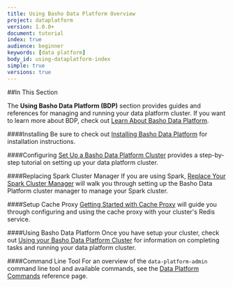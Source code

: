 ```yaml
---
title: Using Basho Data Platform Overview
project: dataplatform
version: 1.0.0+
document: tutorial
index: true
audience: beginner
keywords: [data platform]
body_id: using-dataplatform-index
simple: true
versions: true
---
```


[bdp install]: http://docs.basho.com/dataplatform/1.0.0/installing/
[bdp config]: http://docs.basho.com/dataplatform/1.0.0/using-dataplatform/configuration/setup-a-cluster/
[bdp cluster manager]: http://docs.basho.com/dataplatform/1.0.0/using-dataplatform/configuration/replace-spark-cluster-manager/
[cache proxy config]: http://docs.basho.com/dataplatform/1.0.0/using-dataplatform/configuration/getting-started-with-cache-proxy/
[using bdp]: http://docs.basho.com/dataplatform/1.0.0/using-dataplatform/using-bdp/
[bdp cli]: http://docs.basho.com/dataplatform/1.0.0/using-dataplatform/dataplatform-commands/
[learn bdp index]: http://docs.basho.com/dataplatform/1.0.0/learn-about-dataplatform/service-manager-features/

##In This Section

The **Using Basho Data Platform (BDP)**  section provides guides and references for managing and running your data platform cluster. If you want to learn more about BDP, check out [Learn About Basho Data Platform][learn bdp index].

####Installing
Be sure to check out [Installing Basho Data Platform][bdp install] for installation instructions.

####Configuring
[Set Up a Basho Data Platform Cluster][bdp config] provides a step-by-step tutorial on setting up your data platform cluster.

####Replacing Spark Cluster Manager
If you are using Spark, [Replace Your Spark Cluster Manager][bdp cluster manager] will walk you through setting up the Basho Data Platform  cluster manager to manage your Spark cluster.

####Setup Cache Proxy
[Getting Started with Cache Proxy][cache proxy config] will guide you through configuring and using the cache proxy with your cluster's Redis service.

####Using Basho Data Platform
Once you have setup your cluster, check out [Using your Basho Data Platform Cluster][using bdp] for information on completing tasks and running your data platform cluster.

####Command Line Tool
For an overview of the `data-platform-admin` command line tool and available commands, see the  [Data Platform Commands][bdp cli] reference page.

